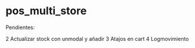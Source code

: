 # pos_multi_store

Pendientes: 

2 Actualizar stock con unmodal y añadir
3 Atajos en cart
4 Logmovimiento